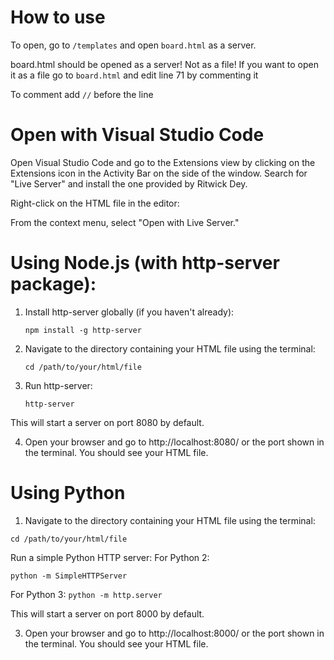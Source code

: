 # How to use
To open, go to ```/templates``` and open ```board.html``` as a server.

board.html should be opened as a server! Not as a file!
If you want to open it as a file go to ```board.html``` and edit line 71 by commenting it

To comment add ```//``` before the line

# Open with Visual Studio Code
Open Visual Studio Code and go to the Extensions view by clicking on the Extensions icon in the Activity Bar on the side of the window. Search for "Live Server" and install the one provided by Ritwick Dey.

Right-click on the HTML file in the editor:

From the context menu, select "Open with Live Server."

# Using Node.js (with http-server package):
1. Install http-server globally (if you haven't already):

    ```npm install -g http-server```

2. Navigate to the directory containing your HTML file using the terminal:

    ``` cd /path/to/your/html/file ```

3. Run http-server:

    ``` http-server ```

This will start a server on port 8080 by default.

4. Open your browser and go to http://localhost:8080/ or the port shown in the terminal. You should see your HTML file.

# Using Python

1. Navigate to the directory containing your HTML file using the terminal:

``` cd /path/to/your/html/file ```

Run a simple Python HTTP server:
For Python 2:

``` python -m SimpleHTTPServer ```

For Python 3:
``` python -m http.server ```

This will start a server on port 8000 by default.

3. Open your browser and go to http://localhost:8000/ or the port shown in the terminal. You should see your HTML file.